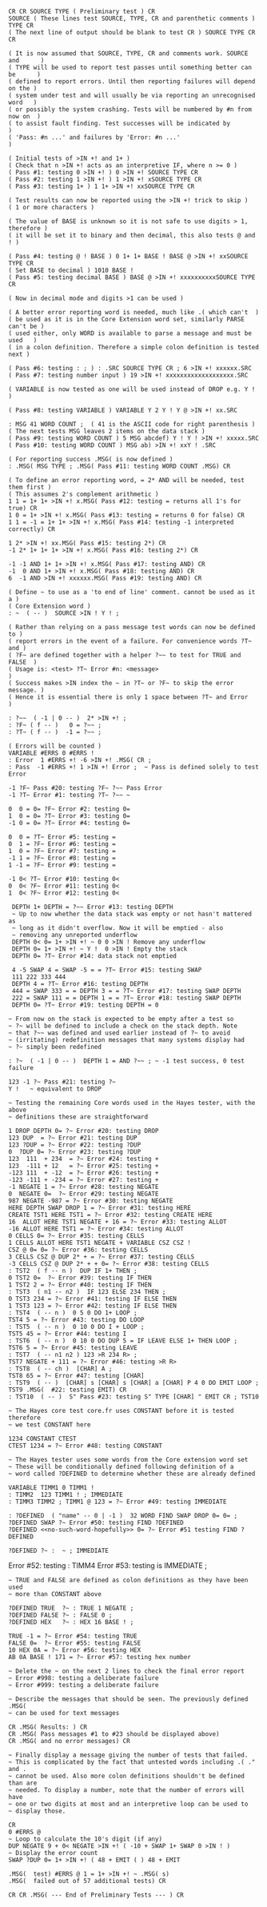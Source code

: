     CR CR SOURCE TYPE ( Preliminary test ) CR
    SOURCE ( These lines test SOURCE, TYPE, CR and parenthetic comments ) TYPE CR
    ( The next line of output should be blank to test CR ) SOURCE TYPE CR CR

    ( It is now assumed that SOURCE, TYPE, CR and comments work. SOURCE and      )
    ( TYPE will be used to report test passes until something better can be      )
    ( defined to report errors. Until then reporting failures will depend on the )
    ( system under test and will usually be via reporting an unrecognised word   )
    ( or possibly the system crashing. Tests will be numbered by #n from now on  )
    ( to assist fault finding. Test successes will be indicated by               )
    ( 'Pass: #n ...' and failures by 'Error: #n ...'                             )

    ( Initial tests of >IN +! and 1+ )
    ( Check that n >IN +! acts as an interpretive IF, where n >= 0 )
    ( Pass #1: testing 0 >IN +! ) 0 >IN +! SOURCE TYPE CR
    ( Pass #2: testing 1 >IN +! ) 1 >IN +! xSOURCE TYPE CR
    ( Pass #3: testing 1+ ) 1 1+ >IN +! xxSOURCE TYPE CR

    ( Test results can now be reported using the >IN +! trick to skip )
    ( 1 or more characters )

    ( The value of BASE is unknown so it is not safe to use digits > 1, therefore )
    ( it will be set it to binary and then decimal, this also tests @ and ! )

    ( Pass #4: testing @ ! BASE ) 0 1+ 1+ BASE ! BASE @ >IN +! xxSOURCE TYPE CR
    ( Set BASE to decimal ) 1010 BASE !
    ( Pass #5: testing decimal BASE ) BASE @ >IN +! xxxxxxxxxxSOURCE TYPE CR

    ( Now in decimal mode and digits >1 can be used )

    ( A better error reporting word is needed, much like .( which can't  )
    ( be used as it is in the Core Extension word set, similarly PARSE can't be )
    ( used either, only WORD is available to parse a message and must be used   )
    ( in a colon definition. Therefore a simple colon definition is tested next )

    ( Pass #6: testing : ; ) : .SRC SOURCE TYPE CR ; 6 >IN +! xxxxxx.SRC
    ( Pass #7: testing number input ) 19 >IN +! xxxxxxxxxxxxxxxxxxx.SRC

    ( VARIABLE is now tested as one will be used instead of DROP e.g. Y ! )

    ( Pass #8: testing VARIABLE ) VARIABLE Y 2 Y ! Y @ >IN +! xx.SRC

    : MSG 41 WORD COUNT ;  ( 41 is the ASCII code for right parenthesis )
    ( The next tests MSG leaves 2 items on the data stack )
    ( Pass #9: testing WORD COUNT ) 5 MSG abcdef) Y ! Y ! >IN +! xxxxx.SRC
    ( Pass #10: testing WORD COUNT ) MSG ab) >IN +! xxY ! .SRC

    ( For reporting success .MSG( is now defined )
    : .MSG( MSG TYPE ; .MSG( Pass #11: testing WORD COUNT .MSG) CR

    ( To define an error reporting word, = 2* AND will be needed, test them first )
    ( This assumes 2's complement arithmetic )
    1 1 = 1+ 1+ >IN +! x.MSG( Pass #12: testing = returns all 1's for true) CR
    1 0 = 1+ >IN +! x.MSG( Pass #13: testing = returns 0 for false) CR
    1 1 = -1 = 1+ 1+ >IN +! x.MSG( Pass #14: testing -1 interpreted correctly) CR

    1 2* >IN +! xx.MSG( Pass #15: testing 2*) CR
    -1 2* 1+ 1+ 1+ >IN +! x.MSG( Pass #16: testing 2*) CR

    -1 -1 AND 1+ 1+ >IN +! x.MSG( Pass #17: testing AND) CR
    -1  0 AND 1+ >IN +! x.MSG( Pass #18: testing AND) CR
    6  -1 AND >IN +! xxxxxx.MSG( Pass #19: testing AND) CR

    ( Define ~ to use as a 'to end of line' comment. cannot be used as it a )
    ( Core Extension word )
    : ~  ( -- )  SOURCE >IN ! Y ! ;

    ( Rather than relying on a pass message test words can now be defined to )
    ( report errors in the event of a failure. For convenience words ?T~ and )
    ( ?F~ are defined together with a helper ?~~ to test for TRUE and FALSE  )
    ( Usage is: <test> ?T~ Error #n: <message>                               )
    ( Success makes >IN index the ~ in ?T~ or ?F~ to skip the error message. )
    ( Hence it is essential there is only 1 space between ?T~ and Error      )

    : ?~~  ( -1 | 0 -- )  2* >IN +! ;
    : ?F~ ( f -- )   0 = ?~~ ;
    : ?T~ ( f -- )  -1 = ?~~ ;

    ( Errors will be counted )
    VARIABLE #ERRS 0 #ERRS !
    : Error  1 #ERRS +! -6 >IN +! .MSG( CR ;
    : Pass  -1 #ERRS +! 1 >IN +! Error ;  ~ Pass is defined solely to test Error

    -1 ?F~ Pass #20: testing ?F~ ?~~ Pass Error
    -1 ?T~ Error #1: testing ?T~ ?~~ ~

    0  0 = 0= ?F~ Error #2: testing 0=
    1  0 = 0= ?T~ Error #3: testing 0=
    -1 0 = 0= ?T~ Error #4: testing 0=

    0  0 = ?T~ Error #5: testing =
    0  1 = ?F~ Error #6: testing =
    1  0 = ?F~ Error #7: testing =
    -1 1 = ?F~ Error #8: testing =
    1 -1 = ?F~ Error #9: testing =

    -1 0< ?T~ Error #10: testing 0<
    0  0< ?F~ Error #11: testing 0<
    1  0< ?F~ Error #12: testing 0<

     DEPTH 1+ DEPTH = ?~~ Error #13: testing DEPTH
     ~ Up to now whether the data stack was empty or not hasn't mattered as
     ~ long as it didn't overflow. Now it will be emptied - also
     ~ removing any unreported underflow
     DEPTH 0< 0= 1+ >IN +! ~ 0 0 >IN ! Remove any underflow
     DEPTH 0= 1+ >IN +! ~ Y !  0 >IN ! Empty the stack
     DEPTH 0= ?T~ Error #14: data stack not emptied

     4 -5 SWAP 4 = SWAP -5 = = ?T~ Error #15: testing SWAP
     111 222 333 444
     DEPTH 4 = ?T~ Error #16: testing DEPTH
     444 = SWAP 333 = = DEPTH 3 = = ?T~ Error #17: testing SWAP DEPTH
     222 = SWAP 111 = = DEPTH 1 = = ?T~ Error #18: testing SWAP DEPTH
     DEPTH 0= ?T~ Error #19: testing DEPTH = 0

    ~ From now on the stack is expected to be empty after a test so
    ~ ?~ will be defined to include a check on the stack depth. Note
    ~ that ?~~ was defined and used earlier instead of ?~ to avoid
    ~ (irritating) redefinition messages that many systems display had
    ~ ?~ simply been redefined

    : ?~  ( -1 | 0 -- )  DEPTH 1 = AND ?~~ ; ~ -1 test success, 0 test failure

    123 -1 ?~ Pass #21: testing ?~
    Y !   ~ equivalent to DROP

    ~ Testing the remaining Core words used in the Hayes tester, with the above
    ~ definitions these are straightforward

    1 DROP DEPTH 0= ?~ Error #20: testing DROP
    123 DUP  = ?~ Error #21: testing DUP
    123 ?DUP = ?~ Error #22: testing ?DUP
    0  ?DUP 0= ?~ Error #23: testing ?DUP
    123  111  + 234  = ?~ Error #24: testing +
    123  -111 + 12   = ?~ Error #25: testing +
    -123 111  + -12  = ?~ Error #26: testing +
    -123 -111 + -234 = ?~ Error #27: testing +
    -1 NEGATE 1 = ?~ Error #28: testing NEGATE
    0  NEGATE 0=  ?~ Error #29: testing NEGATE
    987 NEGATE -987 = ?~ Error #30: testing NEGATE
    HERE DEPTH SWAP DROP 1 = ?~ Error #31: testing HERE
    CREATE TST1 HERE TST1 = ?~ Error #32: testing CREATE HERE
    16  ALLOT HERE TST1 NEGATE + 16 = ?~ Error #33: testing ALLOT
    -16 ALLOT HERE TST1 = ?~ Error #34: testing ALLOT
    0 CELLS 0= ?~ Error #35: testing CELLS
    1 CELLS ALLOT HERE TST1 NEGATE + VARIABLE CSZ CSZ !
    CSZ @ 0= 0= ?~ Error #36: testing CELLS
    3 CELLS CSZ @ DUP 2* + = ?~ Error #37: testing CELLS
    -3 CELLS CSZ @ DUP 2* + + 0= ?~ Error #38: testing CELLS
    : TST2  ( f -- n )  DUP IF 1+ THEN ;
    0 TST2 0=  ?~ Error #39: testing IF THEN
    1 TST2 2 = ?~ Error #40: testing IF THEN
    : TST3  ( n1 -- n2 )  IF 123 ELSE 234 THEN ;
    0 TST3 234 = ?~ Error #41: testing IF ELSE THEN
    1 TST3 123 = ?~ Error #42: testing IF ELSE THEN
    : TST4  ( -- n )  0 5 0 DO 1+ LOOP ;
    TST4 5 = ?~ Error #43: testing DO LOOP
    : TST5  ( -- n )  0 10 0 DO I + LOOP ;
    TST5 45 = ?~ Error #44: testing I
    : TST6  ( -- n )  0 10 0 DO DUP 5 = IF LEAVE ELSE 1+ THEN LOOP ;
    TST6 5 = ?~ Error #45: testing LEAVE
    : TST7  ( -- n1 n2 ) 123 >R 234 R> ;
    TST7 NEGATE + 111 = ?~ Error #46: testing >R R>
    : TST8  ( -- ch )  [CHAR] A ;
    TST8 65 = ?~ Error #47: testing [CHAR]
    : TST9  ( -- )  [CHAR] s [CHAR] s [CHAR] a [CHAR] P 4 0 DO EMIT LOOP ;
    TST9 .MSG(  #22: testing EMIT) CR
    : TST10  ( -- )  S" Pass #23: testing S" TYPE [CHAR] " EMIT CR ; TST10

    ~ The Hayes core test core.fr uses CONSTANT before it is tested therefore
    ~ we test CONSTANT here

    1234 CONSTANT CTEST
    CTEST 1234 = ?~ Error #48: testing CONSTANT

    ~ The Hayes tester uses some words from the Core extension word set
    ~ These will be conditionally defined following definition of a
    ~ word called ?DEFINED to determine whether these are already defined

    VARIABLE TIMM1 0 TIMM1 !
    : TIMM2  123 TIMM1 ! ; IMMEDIATE
    : TIMM3 TIMM2 ; TIMM1 @ 123 = ?~ Error #49: testing IMMEDIATE

    : ?DEFINED  ( "name" -- 0 | -1 )  32 WORD FIND SWAP DROP 0= 0= ;
    ?DEFINED SWAP ?~ Error #50: testing FIND ?DEFINED
    ?DEFINED <<no-such-word-hopefully>> 0= ?~ Error #51 testing FIND ?DEFINED

    ?DEFINED ?~ :  ~ ; IMMEDIATE
Error #52: testing 
    : TIMM4  Error #53: testing  is IMMEDIATE
    ;

    ~ TRUE and FALSE are defined as colon definitions as they have been used
    ~ more than CONSTANT above

    ?DEFINED TRUE  ?~ : TRUE 1 NEGATE ;
    ?DEFINED FALSE ?~ : FALSE 0 ;
    ?DEFINED HEX   ?~ : HEX 16 BASE ! ;

    TRUE -1 = ?~ Error #54: testing TRUE
    FALSE 0=  ?~ Error #55: testing FALSE
    10 HEX 0A = ?~ Error #56: testing HEX
    AB 0A BASE ! 171 = ?~ Error #57: testing hex number

    ~ Delete the ~ on the next 2 lines to check the final error report
    ~ Error #998: testing a deliberate failure
    ~ Error #999: testing a deliberate failure

    ~ Describe the messages that should be seen. The previously defined .MSG(
    ~ can be used for text messages

    CR .MSG( Results: ) CR
    CR .MSG( Pass messages #1 to #23 should be displayed above)
    CR .MSG( and no error messages) CR

    ~ Finally display a message giving the number of tests that failed.
    ~ This is complicated by the fact that untested words including .( ." and .
    ~ cannot be used. Also more colon definitions shouldn't be defined than are
    ~ needed. To display a number, note that the number of errors will have
    ~ one or two digits at most and an interpretive loop can be used to
    ~ display those.

    CR
    0 #ERRS @
    ~ Loop to calculate the 10's digit (if any)
    DUP NEGATE 9 + 0< NEGATE >IN +! ( -10 + SWAP 1+ SWAP 0 >IN ! )
    ~ Display the error count
    SWAP ?DUP 0= 1+ >IN +! ( 48 + EMIT ( ) 48 + EMIT

    .MSG(  test) #ERRS @ 1 = 1+ >IN +! ~ .MSG( s)
    .MSG(  failed out of 57 additional tests) CR

    CR CR .MSG( --- End of Preliminary Tests --- ) CR
